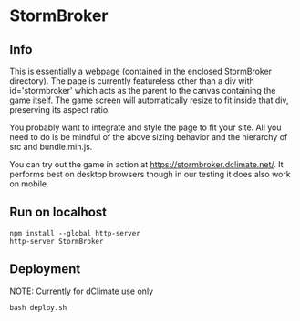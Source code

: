 # StormBroker

## Info

This is essentially a webpage (contained in the enclosed StormBroker directory).
The page is currently featureless other than a div with id='stormbroker' which acts as the parent to the canvas containing the game itself. 
The game screen will automatically resize to fit inside that div, preserving its aspect ratio.

You probably want to integrate and style the page to fit your site. 
All you need to do is be mindful of the above sizing behavior and the hierarchy of src and bundle.min.js.

You can try out the game in action at https://stormbroker.dclimate.net/. 
It performs best on desktop browsers though in our testing it does also work on mobile.

## Run on localhost

    npm install --global http-server
    http-server StormBroker

## Deployment
NOTE: Currently for dClimate use only


    bash deploy.sh

